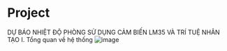 # Project
DỰ BÁO NHIỆT ĐỘ PHÒNG SỬ DỤNG CẢM BIẾN LM35 VÀ TRÍ TUỆ NHÂN TẠO
I. Tổng quan về hệ thống
![image](https://user-images.githubusercontent.com/92384494/166856483-791d60cd-aacb-49e0-b979-f25e1bd12227.png)
